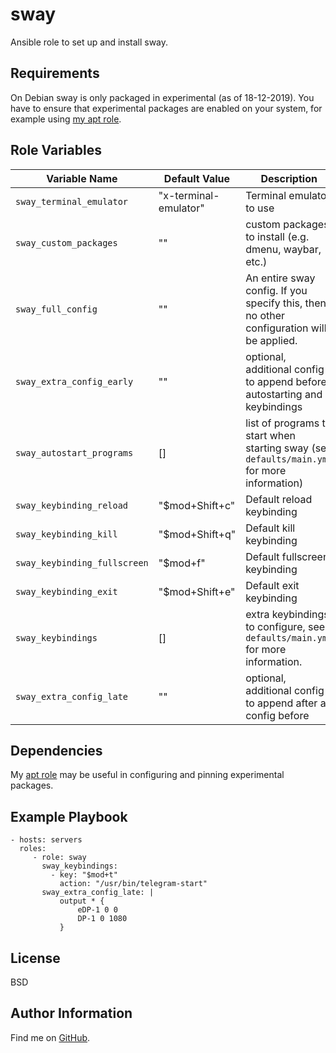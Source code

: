 sway
=========

Ansible role to set up and install sway.

Requirements
------------

On Debian sway is only packaged in experimental (as of 18-12-2019). You have to ensure that
experimental packages are enabled on your system, for example using [my apt role](https://github.com/ThreeFx/ansible-apt).

Role Variables
--------------


| Variable Name | Default Value | Description |
--------------- |---------------|--------------
`sway_terminal_emulator` | "x-terminal-emulator" | Terminal emulator to use
`sway_custom_packages` | "" | custom packages to install (e.g. dmenu, waybar, etc.)
`sway_full_config` | "" | An entire sway config. If you specify this, then no other configuration will be applied.  
`sway_extra_config_early` | "" | optional, additional config to append before autostarting and keybindings
`sway_autostart_programs` | [] | list of programs to start when starting sway (see `defaults/main.yml` for more information)
`sway_keybinding_reload` | "$mod+Shift+c" | Default reload keybinding
`sway_keybinding_kill` | "$mod+Shift+q" | Default kill keybinding
`sway_keybinding_fullscreen` | "$mod+f" | Default fullscreen keybinding
`sway_keybinding_exit` | "$mod+Shift+e" | Default exit keybinding
`sway_keybindings` | [] | extra keybindings to configure, see `defaults/main.yml` for more information.
`sway_extra_config_late` | "" | optional, additional config to append after all config before

Dependencies
------------

My [apt role](https://github.com/ThreeFx/apt) may be useful in configuring and pinning experimental packages.

Example Playbook
----------------

    - hosts: servers
      roles:
         - role: sway
           sway_keybindings:
             - key: "$mod+t"
               action: "/usr/bin/telegram-start"
           sway_extra_config_late: |
               output * {
                   eDP-1 0 0
                   DP-1 0 1080
               }

License
-------

BSD

Author Information
------------------

Find me on [GitHub](https://github.com/ThreeFx).
